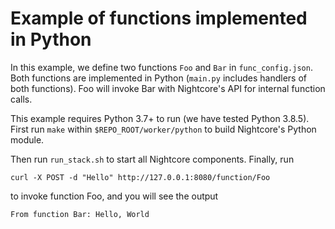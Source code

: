 Example of functions implemented in Python
==================================

In this example, we define two functions `Foo` and `Bar` in `func_config.json`.
Both functions are implemented in Python (`main.py` includes handlers of both functions).
Foo will invoke Bar with Nightcore's API for internal function calls.

This example requires Python 3.7+ to run (we have tested Python 3.8.5).
First run `make` within `$REPO_ROOT/worker/python` to build Nightcore's Python module.

Then run `run_stack.sh` to start all Nightcore components. Finally, run
```
curl -X POST -d "Hello" http://127.0.0.1:8080/function/Foo
```
to invoke function Foo, and you will see the output
```
From function Bar: Hello, World
```
